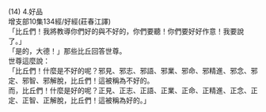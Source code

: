 (14) 4.好品  
增支部10集134經/好經(莊春江譯)  
「比丘們！我將教導你們好的與不好的，你們要聽！你們要好好作意！我要說了。」  
「是的，大德！」那些比丘回答世尊。  
世尊這麼說：  
「比丘們！什麼是不好的呢？邪見、邪志、邪語、邪業、邪命、邪精進、邪念、邪定、邪智、邪解脫，比丘們！這被稱為不好的。  
而，比丘們！什麼是好的呢？正見、正志、正語、正業、正命、正精進、正念、正定、正智、正解脫，比丘們！這被稱為好的。」  
  
  
